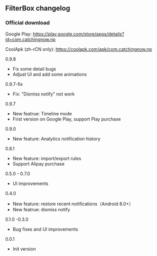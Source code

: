 ## FilterBox changelog

### Official download

Google Play: <https://play.google.com/store/apps/details?id=com.catchingnow.np>

CoolApk (zh-rCN only): <https://coolapk.com/apk/com.catchingnow.np>

0.9.8
- Fix some detail bugs
- Adjust UI and add some animations

0.9.7-fix
- Fix: "Dismiss notify" not work

0.9.7
- New featrue: Timeline mode
- First version on Google Play, support Play purchase

0.9.0
- New feature: Analytics notification history

0.8.1
- New feature: import/export rules
- Support Alipay purchase

0.5.0 - 0.7.0
- UI improvements

0.4.0
- New feature: restore recent notifications（Android 8.0+）
- New featrue: dismiss notify

0.1.0 -0.3.0
- Bug fixes and UI improvements

0.0.1
- Init version
